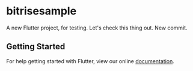 # bitrisesample

A new Flutter project, for testing. Let's check this thing out. New commit.

## Getting Started

For help getting started with Flutter, view our online
[documentation](https://flutter.io/).
